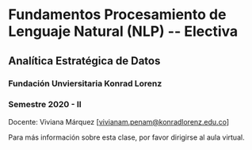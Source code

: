# Fundamentos Procesamiento de Lenguaje Natural (NLP) -- Electiva
## Analítica Estratégica de Datos

### Fundación Unviersitaria Konrad Lorenz
### Semestre 2020 - II

Docente: Viviana Márquez [vivianam.penam@konradlorenz.edu.co]

Para más información sobre esta clase, por favor dirigirse al aula virtual.

